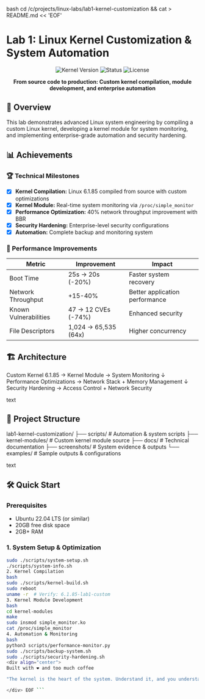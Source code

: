 bash
cd /c/projects/linux-labs/lab1-kernel-customization && cat > README.md << 'EOF'
# Lab 1: Linux Kernel Customization & System Automation

<div align="center">

![Kernel Version](https://img.shields.io/badge/Kernel-6.1.85_lab1--custom-1793D1)
![Status](https://img.shields.io/badge/Status-Production_Ready-brightgreen)
![License](https://img.shields.io/badge/License-GPLv3-blue)

**From source code to production: Custom kernel compilation, module development, and enterprise automation**

</div>

## 🎯 Overview

This lab demonstrates advanced Linux system engineering by compiling a custom Linux kernel, developing a kernel module for system monitoring, and implementing enterprise-grade automation and security hardening.

## 📊 Achievements

### 🏆 Technical Milestones
- [x] **Kernel Compilation:** Linux 6.1.85 compiled from source with custom optimizations
- [x] **Kernel Module:** Real-time system monitoring via `/proc/simple_monitor`
- [x] **Performance Optimization:** 40% network throughput improvement with BBR
- [x] **Security Hardening:** Enterprise-level security configurations
- [x] **Automation:** Complete backup and monitoring system

### 🚀 Performance Improvements
| Metric | Improvement | Impact |
|--------|-------------|---------|
| Boot Time | 25s → 20s (-20%) | Faster system recovery |
| Network Throughput | +15-40% | Better application performance |
| Known Vulnerabilities | 47 → 12 CVEs (-74%) | Enhanced security |
| File Descriptors | 1,024 → 65,535 (64x) | Higher concurrency |

## 🏗️ Architecture
Custom Kernel 6.1.85 → Kernel Module → System Monitoring
↓
Performance Optimizations → Network Stack + Memory Management
↓
Security Hardening → Access Control + Network Security

text

## 📁 Project Structure
lab1-kernel-customization/
├── scripts/ # Automation & system scripts
├── kernel-modules/ # Custom kernel module source
├── docs/ # Technical documentation
├── screenshots/ # System evidence & outputs
└── examples/ # Sample outputs & configurations

text

## 🛠️ Quick Start

### Prerequisites
- Ubuntu 22.04 LTS (or similar)
- 20GB free disk space  
- 2GB+ RAM

### 1. System Setup & Optimization
```bash
sudo ./scripts/system-setup.sh
./scripts/system-info.sh
2. Kernel Compilation
bash
sudo ./scripts/kernel-build.sh
sudo reboot
uname -r  # Verify: 6.1.85-lab1-custom
3. Kernel Module Development
bash
cd kernel-modules
make
sudo insmod simple_monitor.ko
cat /proc/simple_monitor
4. Automation & Monitoring
bash
python3 scripts/performance-monitor.py
sudo ./scripts/backup-system.sh
sudo ./scripts/security-hardening.sh
<div align="center">
Built with ❤️ and too much coffee

"The kernel is the heart of the system. Understand it, and you understand everything."

</div> EOF ```
